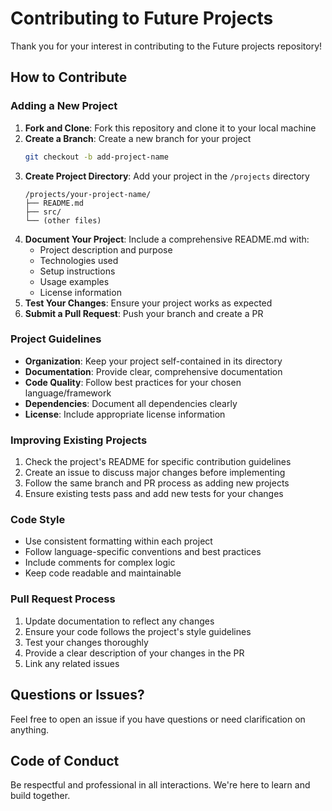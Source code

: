 # Contributing to Future Projects

Thank you for your interest in contributing to the Future projects repository!

## How to Contribute

### Adding a New Project

1. **Fork and Clone**: Fork this repository and clone it to your local machine
2. **Create a Branch**: Create a new branch for your project
   ```bash
   git checkout -b add-project-name
   ```
3. **Create Project Directory**: Add your project in the `/projects` directory
   ```
   /projects/your-project-name/
   ├── README.md
   ├── src/
   └── (other files)
   ```
4. **Document Your Project**: Include a comprehensive README.md with:
   - Project description and purpose
   - Technologies used
   - Setup instructions
   - Usage examples
   - License information
5. **Test Your Changes**: Ensure your project works as expected
6. **Submit a Pull Request**: Push your branch and create a PR

### Project Guidelines

- **Organization**: Keep your project self-contained in its directory
- **Documentation**: Provide clear, comprehensive documentation
- **Code Quality**: Follow best practices for your chosen language/framework
- **Dependencies**: Document all dependencies clearly
- **License**: Include appropriate license information

### Improving Existing Projects

1. Check the project's README for specific contribution guidelines
2. Create an issue to discuss major changes before implementing
3. Follow the same branch and PR process as adding new projects
4. Ensure existing tests pass and add new tests for your changes

### Code Style

- Use consistent formatting within each project
- Follow language-specific conventions and best practices
- Include comments for complex logic
- Keep code readable and maintainable

### Pull Request Process

1. Update documentation to reflect any changes
2. Ensure your code follows the project's style guidelines
3. Test your changes thoroughly
4. Provide a clear description of your changes in the PR
5. Link any related issues

## Questions or Issues?

Feel free to open an issue if you have questions or need clarification on anything.

## Code of Conduct

Be respectful and professional in all interactions. We're here to learn and build together.
